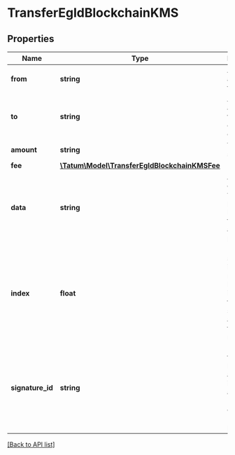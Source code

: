 # TransferEgldBlockchainKMS

## Properties

Name | Type | Description | Notes
------------ | ------------- | ------------- | -------------
**from** | **string** | Account address of the sender |
**to** | **string** | Account address of the receiver or smart contract |
**amount** | **string** | Value to be sent. |
**fee** | [**\Tatum\Model\TransferEgldBlockchainKMSFee**](TransferEgldBlockchainKMSFee.md) |  | [optional]
**data** | **string** | Additional data, that will be passed to blockchain transaction as data property. | [optional]
**index** | **float** | If signatureId is mnemonic-based, this is the index to the specific address from that mnemonic. | [optional]
**signature_id** | **string** | Identifier of the private key associated in signing application. Private key, or signature Id must be present. |

[[Back to API list]](../../README.md#api-endpoints)
